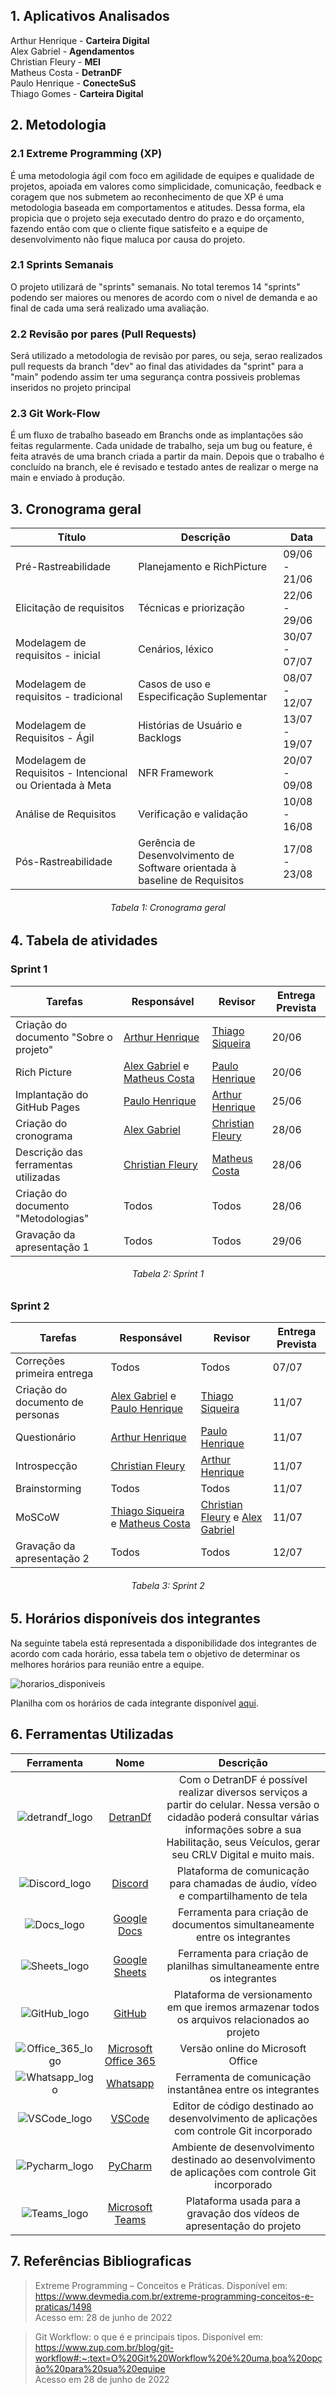 ## 1. Aplicativos Analisados
Arthur Henrique - <b>Carteira Digital</b><br>
Alex Gabriel - <b>Agendamentos</b><br>
Christian Fleury - <b>MEI</b><br>
Matheus Costa - <b>DetranDF</b><br>
Paulo Henrique - <b>ConecteSuS</b><br>
Thiago Gomes - <b>Carteira Digital</b><br>

## 2. Metodologia

### 2.1 Extreme Programming (XP)
É uma metodologia ágil com foco em agilidade de equipes e qualidade de projetos, apoiada em valores como simplicidade, comunicação, feedback e coragem que nos submetem ao reconhecimento de que XP é uma metodologia baseada em comportamentos e atitudes. Dessa forma, ela propicia que o projeto seja executado dentro do prazo e do orçamento, fazendo então com que o cliente fique satisfeito e a equipe de desenvolvimento não fique maluca por causa do projeto.

### 2.1 Sprints Semanais
O projeto utilizará de "sprints" semanais. No total teremos 14 "sprints" podendo ser maiores ou menores de acordo com o nivel de demanda e ao final de cada uma será realizado uma avaliação.

### 2.2 Revisão por pares (Pull Requests)
Será utilizado a metodologia de revisão por pares, ou seja, serao realizados pull requests da branch "dev" ao final das atividades da "sprint" para a "main" podendo assim ter uma segurança contra possiveis problemas inseridos no projeto principal

### 2.3 Git Work-Flow
É um fluxo de trabalho baseado em Branchs onde as implantações são feitas regularmente. Cada unidade de trabalho, seja um bug ou feature, é feita através de uma branch criada a partir da main. Depois que o trabalho é concluído na branch, ele é revisado e testado antes de realizar o merge na main e enviado à produção.


## 3. Cronograma geral

| Título                                                    | Descrição                                                                  | Data          |
|-----------------------------------------------------------|----------------------------------------------------------------------------|---------------|
| Pré-Rastreabilidade                                       | Planejamento e RichPicture                                                 | 09/06 - 21/06 | 
| Elicitação de requisitos                                  | Técnicas e priorização                                                     | 22/06 - 29/06 | 
| Modelagem de requisitos - inicial                         | Cenários, léxico                                                           | 30/07 - 07/07 |
| Modelagem de requisitos - tradicional                     | Casos de uso e Especificação Suplementar                                   | 08/07 - 12/07 |
| Modelagem de Requisitos - Ágil                            | Histórias de Usuário e Backlogs                                            | 13/07 - 19/07 | 
| Modelagem de Requisitos - Intencional ou Orientada à Meta | NFR Framework                                                              | 20/07 - 09/08 | 
| Análise de Requisitos                                     | Verificação e validação                                                    | 10/08 - 16/08 | 
| Pós-Rastreabilidade                                       | Gerência de Desenvolvimento de Software orientada à baseline de Requisitos | 17/08 - 23/08 | 
<h6 align = "center">Tabela 1: Cronograma geral</h6>

## 4. Tabela de atividades
### Sprint 1

| Tarefas         | Responsável   | Revisor         | Entrega Prevista |
| --------------- | ------------- | --------------- | ---------------- |
| Criação do documento "Sobre o projeto" |[ Arthur Henrique ](https://github.com/black258br)   | [Thiago Siqueira](https://github.com/thgomes)   | 20/06           |
| Rich Picture | [Alex Gabriel](https://github.com/Gabriel-Axl) e [Matheus Costa](https://github.com/mc-gomes) |  [Paulo Henrique](https://github.com/paulohgontijoo) |  20/06            |
| Implantação do GitHub Pages |   [Paulo Henrique](https://github.com/paulohgontijoo)    |  [ Arthur Henrique ](https://github.com/black258br)     | 25/06          |
| Criação do cronograma      |  [Alex Gabriel](https://github.com/Gabriel-Axl)  |[Christian Fleury](https://github.com/chfleury)  | 28/06              |
| Descrição das ferramentas utilizadas |    [Christian Fleury](https://github.com/chfleury)       | [Matheus Costa](https://github.com/mc-gomes) |  28/06              |
| Criação do documento "Metodologias" | Todos |    Todos   |  28/06           |
| Gravação da apresentação 1  | Todos         | Todos           | 29/06           |
<h6 align = "center">Tabela 2: Sprint 1</h6>

### Sprint 2

| Tarefas         | Responsável   | Revisor         | Entrega Prevista |
| --------------- | ------------- | --------------- | ---------------- |
|Correções primeira entrega |Todos|Todos|07/07|
|Criação do documento de personas|[Alex Gabriel](https://github.com/Gabriel-Axl) e [Paulo Henrique](https://github.com/paulohgontijoo) | [Thiago Siqueira](https://github.com/thgomes)|11/07|
|Questionário |[ Arthur Henrique ](https://github.com/black258br)| [Paulo Henrique](https://github.com/paulohgontijoo)|11/07|
| Introspecção | [Christian Fleury](https://github.com/chfleury)|[ Arthur Henrique ](https://github.com/black258br)|11/07|
|Brainstorming |Todos|Todos|11/07|
|MoSCoW |[Thiago Siqueira](https://github.com/thgomes) e [Matheus Costa](https://github.com/mc-gomes)| [Christian Fleury](https://github.com/chfleury) e [Alex Gabriel](https://github.com/Gabriel-Axl)|11/07|
|Gravação da apresentação 2|Todos |Todos|12/07|
<h6 align = "center">Tabela 3: Sprint 2</h6>

## 5. Horários disponíveis dos integrantes
Na seguinte tabela está representada a disponibilidade dos integrantes de acordo com cada horário, essa tabela tem o objetivo de determinar os melhores horários para reunião entre a equipe.

![horarios_disponiveis](../assets/horarios_disponiveis.png "Horários Disponíves")

Planilha com os horários de cada integrante disponível [aqui](https://docs.google.com/spreadsheets/d/1VcyEOwIERyxX-N2xfmTZ8kjvRGureDUciLQ75cMS0U0/edit#gid=471964901).

## 6. Ferramentas Utilizadas

| Ferramenta | Nome | Descrição |
|:--:|:--:|:--:|
| ![detrandf_logo](../images/detrandf_logo.png) | [DetranDf](https://play.google.com/store/apps/details?id=br.com.mesotec.detrandf&hl=en&gl=US) | Com o DetranDF é possível realizar diversos serviços a partir do celular. Nessa versão o cidadão poderá consultar várias informações sobre a sua Habilitação, seus Veículos, gerar seu CRLV Digital e muito mais. |
| ![Discord_logo](../assets/logos/Discord.png) | [Discord](https://discordapp.com) | Plataforma de comunicação para chamadas de áudio, vídeo e compartilhamento de tela |
| ![Docs_logo](../assets/logos/Docs.png) | [Google Docs](https://docs.google.com) | Ferramenta para criação de documentos simultaneamente entre os integrantes |
| ![Sheets_logo](../assets/logos/Sheets.png) | [Google Sheets](https://www.google.com/sheets/about/) | Ferramenta para criação de planilhas simultaneamente entre os integrantes |
| ![GitHub_logo](../assets/logos/GitHub.png) | [GitHub](https://github.com) | Plataforma de versionamento em que iremos armazenar todos os arquivos relacionados ao projeto |
| ![Office_365_logo](../assets/logos/Office365.png) | [Microsoft Office 365](www.office.com) | Versão online do Microsoft Office |
| ![Whatsapp_logo](../assets/logos/Whatsapp.png) | [Whatsapp](https://web.whatsapp.com/) | Ferramenta de comunicação instantânea entre os integrantes |
| ![VSCode_logo](../assets/logos/VisualStudioCode.png) | [VSCode](https://code.visualstudio.com/) | Editor de código destinado ao desenvolvimento de aplicações com controle Git incorporado |
| ![Pycharm_logo](../assets/logos/Pycharm.png) | [PyCharm](https://www.jetbrains.com/pycharm/) | Ambiente de desenvolvimento destinado ao desenvolvimento de aplicações com controle Git incorporado |
| ![Teams_logo](../assets/logos/Teams.png) | [Microsoft Teams](https://www.microsoft.com/pt-br/microsoft-365/microsoft-teams/free) | Plataforma usada para a gravação dos vídeos de apresentação do projeto |

## 7. Referências Bibliograficas
> Extreme Programming – Conceitos e Práticas. Disponível em: <a href= "https://www.devmedia.com.br/extreme-programming-conceitos-e-praticas/1498">https://www.devmedia.com.br/extreme-programming-conceitos-e-praticas/1498</a><br> Acesso em: 28 de junho de 2022

> Git Workflow: o que é e principais tipos. Disponível em: <a href= "https://www.zup.com.br/blog/git-workflow#:~:text=O%20Git%20Workflow%20é%20uma,boa%20opção%20para%20sua%20equipe">https://www.zup.com.br/blog/git-workflow#:~:text=O%20Git%20Workflow%20é%20uma,boa%20opção%20para%20sua%20equipe</a><br> Acesso em 28 de junho de 2022
